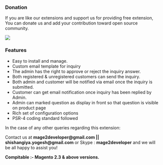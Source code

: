 <h3><b>Donation</b></h3>
<p> If you are like our extensions and support us for providing free extension, You can donate us and add your contribution toward open source community.</p>
<a href="https://www.paypal.com/cgi-bin/webscr?cmd=_s-xclick&hosted_button_id=JPGPC8G38FWTJ&source=url" target="_blank">
	<img src="https://camo.githubusercontent.com/f896f7d176663a1559376bb56aac4bdbbbe85ed1/68747470733a2f2f7777772e70617970616c6f626a656374732e636f6d2f656e5f55532f692f62746e2f62746e5f646f6e61746543435f4c472e676966">
</a>

<h3><b>Features</b></h3>
<ul>
<li>Easy to install and manage.</li>
<li>Custom email template for inquiry</li>
<li>The admin has the right to approve or reject the inquiry answer.</li>
<li>Both registered & unregistered customers can send the inquiry.</li>
<li>Both admin and customer will be notified via email once the inquiry is submitted.</li>
<li>Customer can get email notification once inquiry has been replied by Admin.</li>
<li>Admin can marked question as display in front so that question is visible on product page</li>
<li>Rich set of configuration options</li>
<li>PSR-4 coding standard followed</li>
</ul>

<p>In the case of any other queries regarding this extension:</p>
<p>Contact us at <b>mage2developer@gmail.com || shishangiya.yogesh@gmail.com </b> or Skype : <b>mage2developer</b> and we will be all happy to assist you!</p>

<p><b>Compitable :- </b> <b>Magento 2.3 & above versions. </b></p>

